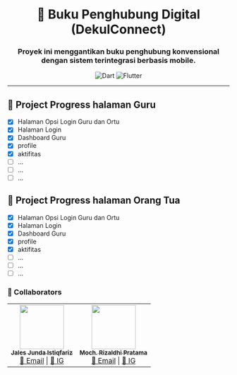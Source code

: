 <div align="center"> 
  <h1>📘 Buku Penghubung Digital (DekulConnect)</h1> 
  <h3>Proyek ini menggantikan buku penghubung konvensional dengan sistem terintegrasi berbasis mobile.</h3>
  
  ![Dart](https://img.shields.io/badge/Dart-0175C2?style=for-the-badge&logo=dart&logoColor=white)
  ![Flutter](https://img.shields.io/badge/Flutter-02569B?style=for-the-badge&logo=flutter&logoColor=white)
</div>

---

## 📅 Project Progress halaman Guru

- [x] Halaman Opsi Login Guru dan Ortu
- [x] Halaman Login
- [x] Dashboard Guru
- [x] profile
- [x] aktifitas
- [ ] ...
- [ ] ...
- [ ] ...

## 📅 Project Progress halaman Orang Tua

- [x] Halaman Opsi Login Guru dan Ortu
- [x] Halaman Login
- [x] Dashboard Guru
- [x] profile
- [x] aktifitas
- [ ] ...
- [ ] ...
- [ ] ...

### 👥 Collaborators

<table>
  <tr>
    <td align="center">
      <a href="https://github.com/jalesjj">
        <img src="https://avatars.githubusercontent.com/jalesjj" width="100px;" alt=""/>
        <br /><sub><b>Jales Junda Istiqfariz</b></sub>
      </a>
      <br />
      <a href="https://mail.google.com/mail/?view=cm&fs=1&to=jalesjunda22@gmail.com" target="_blank">📧 Email</a> |
      <a href="https://instagram.com/j_stqfrz" target="_blank">📸 IG</a>
    </td>
    <td align="center">
      <a href="https://github.com/RizaldhiP20">
        <img src="https://avatars.githubusercontent.com/RizaldhiP20" width="100px;" alt=""/>
        <br /><sub><b>Moch. Rizaldhi Pratama</b></sub>
      </a>
      <br />
      <a href="https://mail.google.com/mail/?view=cm&fs=1&to=rizaldhiyt@gmail.com" target="_blank">📧 Email</a> |
      <a href="https://instagram.com/rizaldhialdhi24" target="_blank">📸 IG</a>
    </td>
  </tr>
</table>

